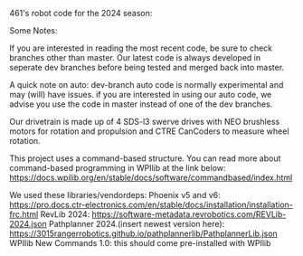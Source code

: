 461's robot code for the 2024 season:

Some Notes:

  If you are interested in reading the most recent code, be sure to check branches other than master. Our latest code is always developed in seperate dev branches before being
  tested and merged back into master.

  A quick note on auto: dev-branch auto code is normally experimental and may (will) have issues. if you are interested in using our auto code, we advise you use the code in
  master instead of one of the dev branches.
  
  Our drivetrain is made up of 4 SDS-l3 swerve drives with NEO brushless motors for rotation and propulsion and CTRE CanCoders to measure wheel rotation.
  
  This project uses a command-based structure. You can read more about command-based programming in WPIlib at the link below:
  https://docs.wpilib.org/en/stable/docs/software/commandbased/index.html

We used these libraries/vendordeps:
  Phoenix v5 and v6: https://pro.docs.ctr-electronics.com/en/stable/docs/installation/installation-frc.html
  RevLib 2024: https://software-metadata.revrobotics.com/REVLib-2024.json
  Pathplanner 2024.(insert newest version here): https://3015rangerrobotics.github.io/pathplannerlib/PathplannerLib.json
  WPIlib New Commands 1.0: this should come pre-installed with WPIlib
  
  
